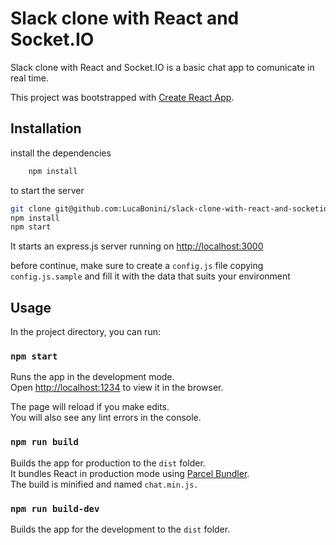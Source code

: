 # Slack clone with React and Socket.IO

Slack clone with React and Socket.IO is a basic chat app to comunicate in real time.

This project was bootstrapped with [Create React App](https://github.com/facebook/create-react-app).

## Installation

install the dependencies
```bash
	npm install
```

to start the server
```bash
git clone git@github.com:LucaBonini/slack-clone-with-react-and-socketio--server.git
npm install
npm start
```
It starts an express.js server running on [http://localhost:3000](http://localhost:3000)

before continue, make sure to create a `config.js` file copying `config.js.sample` and fill it with the data that suits your environment

## Usage

In the project directory, you can run:

### `npm start`

Runs the app in the development mode.<br />
Open [http://localhost:1234](http://localhost:1234) to view it in the browser.

The page will reload if you make edits.<br />
You will also see any lint errors in the console.

### `npm run build`

Builds the app for production to the `dist` folder.<br />
It bundles React in production mode using [Parcel Bundler](https://parceljs.org/). <br />
The build is minified and named `chat.min.js.`<br />

### `npm run build-dev`

Builds the app for the development to the `dist` folder.<br />


